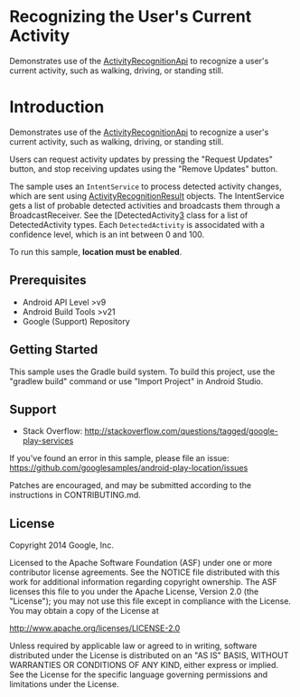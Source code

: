 Recognizing the User's Current Activity
=======================================

Demonstrates use of the [ActivityRecognitionApi][1] to recognize a user's current
activity, such as walking, driving, or standing still.

Introduction
============

Demonstrates use of the [ActivityRecognitionApi][1] to recognize a user's current
activity, such as walking, driving, or standing still.

Users can request activity updates by pressing the "Request Updates" button,
and stop receiving updates using the "Remove Updates" button.

The sample uses an `IntentService` to process detected activity changes, which
are sent using [ActivityRecognitionResult][2] objects. The IntentService gets a
list of probable detected activities and broadcasts them through a BroadcastReceiver. See the
[DetectedActivity[3] class for a list of DetectedActivity types. Each
`DetectedActivity` is associdated with a confidence level, which is an int
between 0 and 100.

To run this sample, **location must be enabled**.

[1]: https://developer.android.com/reference/com/google/android/gms/location/ActivityRecognitionApi.html

[2]: https://developer.android.com/reference/com/google/android/gms/location/ActivityRecognitionResult.html

[3]: https://developer.android.com/reference/com/google/android/gms/location/DetectedActivity.html

Prerequisites
--------------

- Android API Level >v9
- Android Build Tools >v21
- Google (Support) Repository

Getting Started
---------------

This sample uses the Gradle build system. To build this project, use the
"gradlew build" command or use "Import Project" in Android Studio.

Support
-------

- Stack Overflow: http://stackoverflow.com/questions/tagged/google-play-services

If you've found an error in this sample, please file an issue:
https://github.com/googlesamples/android-play-location/issues

Patches are encouraged, and may be submitted according to the instructions in
CONTRIBUTING.md.

License
-------

Copyright 2014 Google, Inc.

Licensed to the Apache Software Foundation (ASF) under one or more contributor
license agreements.  See the NOTICE file distributed with this work for
additional information regarding copyright ownership.  The ASF licenses this
file to you under the Apache License, Version 2.0 (the "License"); you may not
use this file except in compliance with the License.  You may obtain a copy of
the License at

  http://www.apache.org/licenses/LICENSE-2.0

Unless required by applicable law or agreed to in writing, software
distributed under the License is distributed on an "AS IS" BASIS, WITHOUT
WARRANTIES OR CONDITIONS OF ANY KIND, either express or implied.  See the
License for the specific language governing permissions and limitations under
the License.
